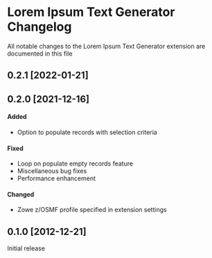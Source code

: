 # Lorem Ipsum Text Generator Changelog

All notable changes to the Lorem Ipsum Text Generator extension are documented in this file

## 0.2.1 [2022-01-21]
## 0.2.0 [2021-12-16]
#### Added
* Option to populate records with selection criteria

#### Fixed
* Loop on populate empty records feature
* Miscellaneous bug fixes
* Performance enhancement

#### Changed
* Zowe z/OSMF profile specified in extension settings

## 0.1.0 [2012-12-21]

Initial release
